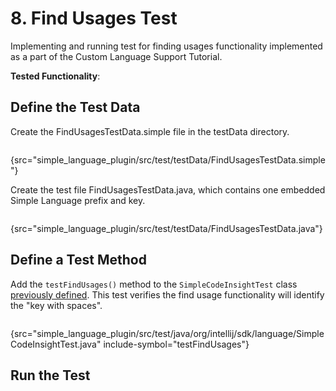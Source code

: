 <!-- Copyright 2000-2023 JetBrains s.r.o. and contributors. Use of this source code is governed by the Apache 2.0 license. -->

# 8. Find Usages Test

<link-summary>Implementing and running test for finding usages functionality implemented as a part of the Custom Language Support Tutorial.</link-summary>

<tldr>

**Tested Functionality**: [](find_usages_provider.md)

</tldr>

<include from="tests_prerequisites.md" element-id="custom_language_testing_tutorial_header"></include>

## Define the Test Data
Create the <path>FindUsagesTestData.simple</path> file in the <path>testData</path> directory.

```properties
```
{src="simple_language_plugin/src/test/testData/FindUsagesTestData.simple"}

Create the test file <path>FindUsagesTestData.java</path>, which contains one embedded Simple Language prefix and key.

```java
```
{src="simple_language_plugin/src/test/testData/FindUsagesTestData.java"}

## Define a Test Method
Add the `testFindUsages()` method to the `SimpleCodeInsightTest` class [previously defined](completion_test.md#define-a-test).
This test verifies the find usage functionality will identify the "key with spaces".

```java
```
{src="simple_language_plugin/src/test/java/org/intellij/sdk/language/SimpleCodeInsightTest.java" include-symbol="testFindUsages"}


## Run the Test

<include from="custom_language_testing_snippets.md" element-id="runTests"/>
